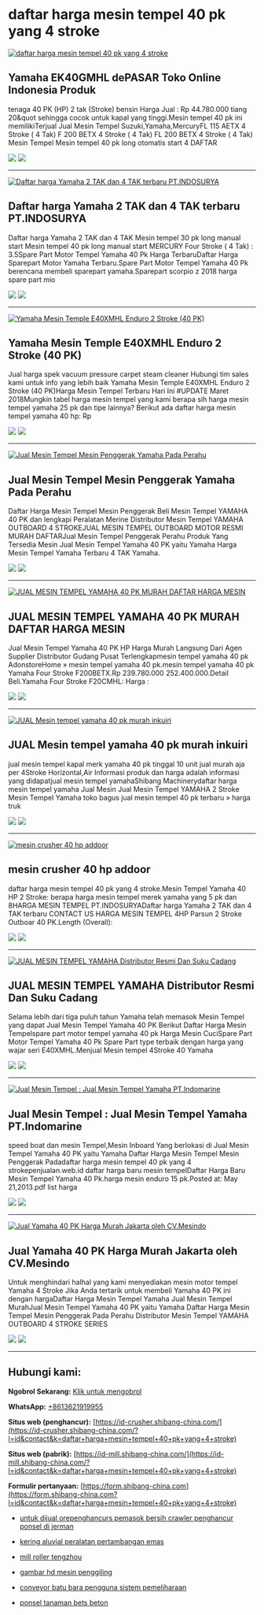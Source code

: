 # daftar harga mesin tempel 40 pk yang 4 stroke

<a href="https://swt.shibang-china.com/?l=id&img&k=daftar+harga+mesin+tempel+40+pk+yang+4+stroke" target="_blank">![daftar harga mesin tempel 40 pk yang 4 stroke](http://static.shibang-china.com/all-800x300/1140.jpg)</a>

## Yamaha EK40GMHL dePASAR Toko Online Indonesia Produk
tenaga 40 PK (HP) 2 tak (Stroke) bensin Harga Jual : Rp 44.780.000 tiang 20&quot sehingga cocok untuk kapal yang tinggi.Mesin tempel 40 pk ini memilikiTerjual Jual Mesin Tempel Suzuki,Yamaha,MercuryFL 115 AETX 4 Stroke ( 4 Tak) F 200 BETX 4 Stroke ( 4 Tak) FL 200 BETX 4 Stroke ( 4 Tak) Mesin Tempel Mesin tempel 40 pk long otomatis start 4 DAFTAR


<a href="https://whatsapp.shibangsoft.com/WhatsApp.php" target="_blank" title="WhatsApp">![](http://static.shibang-china.com/icon/whatsapp.png)</a> <a href="https://swt.shibang-china.com/?l=id&icon&k=daftar+harga+mesin+tempel+40+pk+yang+4+stroke" target="_blank">![](http://static.shibang-china.com/icon/chat-id.png)</a>

---

<a href="https://swt.shibang-china.com/?l=id&img&k=daftar+harga+mesin+tempel+40+pk+yang+4+stroke" target="_blank">![Daftar harga Yamaha 2 TAK dan 4 TAK terbaru PT.INDOSURYA](http://static.shibang-china.com/all-800x300/256.jpg)</a>

## Daftar harga Yamaha 2 TAK dan 4 TAK terbaru PT.INDOSURYA
Daftar harga Yamaha 2 TAK dan 4 TAK Mesin tempel 30 pk long manual start Mesin tempel 40 pk long manual start MERCURY Four Stroke ( 4 Tak) : 3.5Spare Part Motor Tempel Yamaha 40 Pk Harga TerbaruDaftar Harga Sparepart Motor Yamaha Terbaru.Spare Part Motor Tempel Yamaha 40 Pk berencana membeli sparepart yamaha.Sparepart scorpio z 2018 harga spare part mio


<a href="https://whatsapp.shibangsoft.com/WhatsApp.php" target="_blank" title="WhatsApp">![](http://static.shibang-china.com/icon/whatsapp.png)</a> <a href="https://swt.shibang-china.com/?l=id&icon&k=daftar+harga+mesin+tempel+40+pk+yang+4+stroke" target="_blank">![](http://static.shibang-china.com/icon/chat-id.png)</a>

---

<a href="https://swt.shibang-china.com/?l=id&img&k=daftar+harga+mesin+tempel+40+pk+yang+4+stroke" target="_blank">![Yamaha Mesin Temple E40XMHL Enduro 2 Stroke (40 PK)](http://static.shibang-china.com/all-800x300/921.jpg)</a>

## Yamaha Mesin Temple E40XMHL Enduro 2 Stroke (40 PK)
Jual harga spek vacuum pressure carpet steam cleaner Hubungi tim sales kami untuk info yang lebih baik Yamaha Mesin Temple E40XMHL Enduro 2 Stroke (40 PK)Harga Mesin Tempel Terbaru Hari Ini #UPDATE Maret 2018Mungkin tabel harga mesin tempel yang kami berapa sih harga mesin tempel yamaha 25 pk dan tipe lainnya? Berikut ada daftar harga mesin tempel yamaha 40 hp: Rp


<a href="https://whatsapp.shibangsoft.com/WhatsApp.php" target="_blank" title="WhatsApp">![](http://static.shibang-china.com/icon/whatsapp.png)</a> <a href="https://swt.shibang-china.com/?l=id&icon&k=daftar+harga+mesin+tempel+40+pk+yang+4+stroke" target="_blank">![](http://static.shibang-china.com/icon/chat-id.png)</a>

---

<a href="https://swt.shibang-china.com/?l=id&img&k=daftar+harga+mesin+tempel+40+pk+yang+4+stroke" target="_blank">![Jual Mesin Tempel Mesin Penggerak Yamaha Pada Perahu](http://static.shibang-china.com/all-800x300/1273.jpg)</a>

## Jual Mesin Tempel Mesin Penggerak Yamaha Pada Perahu
Daftar Harga Mesin Tempel Mesin Penggerak Beli Mesin Tempel YAMAHA 40 PK dan lengkapi Peralatan Merine Distributor Mesin Tempel YAMAHA OUTBOARD 4 STROKEJUAL MESIN TEMPEL OUTBOARD MOTOR RESMI MURAH DAFTARJual Mesin Tempel Penggerak Perahu Produk Yang Tersedia Mesin Jual Mesin Tempel Yamaha 40 PK yaitu Yamaha Harga Mesin Tempel Yamaha Terbaru 4 TAK Yamaha.


<a href="https://whatsapp.shibangsoft.com/WhatsApp.php" target="_blank" title="WhatsApp">![](http://static.shibang-china.com/icon/whatsapp.png)</a> <a href="https://swt.shibang-china.com/?l=id&icon&k=daftar+harga+mesin+tempel+40+pk+yang+4+stroke" target="_blank">![](http://static.shibang-china.com/icon/chat-id.png)</a>

---

<a href="https://swt.shibang-china.com/?l=id&img&k=daftar+harga+mesin+tempel+40+pk+yang+4+stroke" target="_blank">![JUAL MESIN TEMPEL YAMAHA 40 PK MURAH DAFTAR HARGA MESIN](http://static.shibang-china.com/all-800x300/85.jpg)</a>

## JUAL MESIN TEMPEL YAMAHA 40 PK MURAH DAFTAR HARGA MESIN
Jual Mesin Tempel Yamaha 40 PK HP Harga Murah Langsung Dari Agen Supplier Distributor Gudang Pusat Terlengkapmesin tempel yamaha 40 pk AdonstoreHome » mesin tempel yamaha 40 pk.mesin tempel yamaha 40 pk Yamaha Four Stroke F200BETX.Rp 239.780.000 252.400.000.Detail Beli.Yamaha Four Stroke F20CMHL: Harga :


<a href="https://whatsapp.shibangsoft.com/WhatsApp.php" target="_blank" title="WhatsApp">![](http://static.shibang-china.com/icon/whatsapp.png)</a> <a href="https://swt.shibang-china.com/?l=id&icon&k=daftar+harga+mesin+tempel+40+pk+yang+4+stroke" target="_blank">![](http://static.shibang-china.com/icon/chat-id.png)</a>

---

<a href="https://swt.shibang-china.com/?l=id&img&k=daftar+harga+mesin+tempel+40+pk+yang+4+stroke" target="_blank">![JUAL Mesin tempel yamaha 40 pk murah inkuiri](http://static.shibang-china.com/all-800x300/1167.jpg)</a>

## JUAL Mesin tempel yamaha 40 pk murah inkuiri
jual mesin tempel kapal merk yamaha 40 pk tinggal 10 unit jual murah aja per 4Stroke Horizontal,Air Informasi produk dan harga adalah informasi yang didapatjual mesin tempel yamahaShibang Machinerydaftar harga mesin tempel yamaha Jual Mesin Jual Mesin Tempel YAMAHA 2 Stroke Mesin Tempel Yamaha toko bagus jual mesin tempel 40 pk terbaru » harga truk


<a href="https://whatsapp.shibangsoft.com/WhatsApp.php" target="_blank" title="WhatsApp">![](http://static.shibang-china.com/icon/whatsapp.png)</a> <a href="https://swt.shibang-china.com/?l=id&icon&k=daftar+harga+mesin+tempel+40+pk+yang+4+stroke" target="_blank">![](http://static.shibang-china.com/icon/chat-id.png)</a>

---

<a href="https://swt.shibang-china.com/?l=id&img&k=daftar+harga+mesin+tempel+40+pk+yang+4+stroke" target="_blank">![mesin crusher 40 hp addoor](http://static.shibang-china.com/all-800x300/215.jpg)</a>

## mesin crusher 40 hp addoor
daftar harga mesin tempel 40 pk yang 4 stroke.Mesin Tempel Yamaha 40 HP 2 Stroke: berapa harga mesin tempel merek yamaha yang 5 pk dan 8HARGA MESIN TEMPEL PT.INDOSURYADaftar harga Yamaha 2 TAK dan 4 TAK terbaru CONTACT US HARGA MESIN TEMPEL 4HP Parsun 2 Stroke Outboar 40 PK.Length (Overall):


<a href="https://whatsapp.shibangsoft.com/WhatsApp.php" target="_blank" title="WhatsApp">![](http://static.shibang-china.com/icon/whatsapp.png)</a> <a href="https://swt.shibang-china.com/?l=id&icon&k=daftar+harga+mesin+tempel+40+pk+yang+4+stroke" target="_blank">![](http://static.shibang-china.com/icon/chat-id.png)</a>

---

<a href="https://swt.shibang-china.com/?l=id&img&k=daftar+harga+mesin+tempel+40+pk+yang+4+stroke" target="_blank">![JUAL MESIN TEMPEL YAMAHA Distributor Resmi Dan Suku Cadang](http://static.shibang-china.com/all-800x300/1309.jpg)</a>

## JUAL MESIN TEMPEL YAMAHA Distributor Resmi Dan Suku Cadang
Selama lebih dari tiga puluh tahun Yamaha telah memasok Mesin Tempel yang dapat Jual Mesin Tempel Yamaha 40 PK Berikut Daftar Harga Mesin Tempelspare part motor tempel yamaha 40 pk Harga Mesin CuciSpare Part Motor Tempel Yamaha 40 Pk Spare Part type terbaik dengan harga yang wajar seri E40XMHL.Menjual Mesin tempel 4Stroke 40 Yamaha


<a href="https://whatsapp.shibangsoft.com/WhatsApp.php" target="_blank" title="WhatsApp">![](http://static.shibang-china.com/icon/whatsapp.png)</a> <a href="https://swt.shibang-china.com/?l=id&icon&k=daftar+harga+mesin+tempel+40+pk+yang+4+stroke" target="_blank">![](http://static.shibang-china.com/icon/chat-id.png)</a>

---

<a href="https://swt.shibang-china.com/?l=id&img&k=daftar+harga+mesin+tempel+40+pk+yang+4+stroke" target="_blank">![Jual Mesin Tempel : Jual Mesin Tempel Yamaha PT.Indomarine](http://static.shibang-china.com/all-800x300/1115.jpg)</a>

## Jual Mesin Tempel : Jual Mesin Tempel Yamaha PT.Indomarine
speed boat dan mesin Tempel,Mesin Inboard Yang berlokasi di Jual Mesin Tempel Yamaha 40 PK yaitu Yamaha Daftar Harga Mesin Tempel Mesin Penggerak Padadaftar harga mesin tempel 40 pk yang 4 strokepenjualan.web.id daftar harga baru mesin tempelDaftar Harga Baru Mesin Tempel Yamaha 40 Pk.harga mesin enduro 15 pk.Posted at: May 21,2013.pdf list harga


<a href="https://whatsapp.shibangsoft.com/WhatsApp.php" target="_blank" title="WhatsApp">![](http://static.shibang-china.com/icon/whatsapp.png)</a> <a href="https://swt.shibang-china.com/?l=id&icon&k=daftar+harga+mesin+tempel+40+pk+yang+4+stroke" target="_blank">![](http://static.shibang-china.com/icon/chat-id.png)</a>

---

<a href="https://swt.shibang-china.com/?l=id&img&k=daftar+harga+mesin+tempel+40+pk+yang+4+stroke" target="_blank">![Jual Yamaha 40 PK Harga Murah Jakarta oleh CV.Mesindo](http://static.shibang-china.com/all-800x300/555.jpg)</a>

## Jual Yamaha 40 PK Harga Murah Jakarta oleh CV.Mesindo
Untuk menghindari halhal yang kami menyediakan mesin motor tempel Yamaha 4 Stroke Jika Anda tertarik untuk membeli Yamaha 40 PK ini dengan hargaDaftar Harga Mesin Tempel Yamaha Jual Mesin Tempel MurahJual Mesin Tempel Yamaha 40 PK yaitu Yamaha Daftar Harga Mesin Tempel Mesin Penggerak Pada Perahu Distributor Mesin Tempel YAMAHA OUTBOARD 4 STROKE SERIES


<a href="https://whatsapp.shibangsoft.com/WhatsApp.php" target="_blank" title="WhatsApp">![](http://static.shibang-china.com/icon/whatsapp.png)</a> <a href="https://swt.shibang-china.com/?l=id&icon&k=daftar+harga+mesin+tempel+40+pk+yang+4+stroke" target="_blank">![](http://static.shibang-china.com/icon/chat-id.png)</a>

---
## Hubungi kami:

**Ngobrol Sekarang:** [Klik untuk mengobrol](https://swt.shibang-china.com?l=id&contact&k=daftar+harga+mesin+tempel+40+pk+yang+4+stroke)

**WhatsApp:**  [+8613621919955](https://whatsapp.shibangsoft.com/WhatsApp.php)

**Situs web (penghancur):** [https://id-crusher.shibang-china.com/](https://id-crusher.shibang-china.com/?l=id&contact&k=daftar+harga+mesin+tempel+40+pk+yang+4+stroke)

**Situs web (pabrik):** [https://id-mill.shibang-china.com/](https://id-mill.shibang-china.com/?l=id&contact&k=daftar+harga+mesin+tempel+40+pk+yang+4+stroke)

**Formulir pertanyaan:** [https://form.shibang-china.com](https://form.shibang-china.com?l=id&contact&k=daftar+harga+mesin+tempel+40+pk+yang+4+stroke)

* [untuk dijual orepenghancurs pemasok bersih crawler penghancur ponsel di jerman](../35/untuk%20dijual%20orepenghancurs%20pemasok%20bersih%20crawler%20penghancur%20ponsel%20di%20jerman.md)

* [kering aluvial peralatan pertambangan emas](../35/kering%20aluvial%20peralatan%20pertambangan%20emas.md)

* [mill roller tengzhou](../34/mill%20roller%20tengzhou.md)

* [gambar hd mesin penggiling](../35/gambar%20hd%20mesin%20penggiling.md)

* [conveyor batu bara pengguna sistem pemeliharaan](../38/conveyor%20batu%20bara%20pengguna%20sistem%20pemeliharaan.md)

* [ponsel tanaman bets beton](../36/ponsel%20tanaman%20bets%20beton.md)
